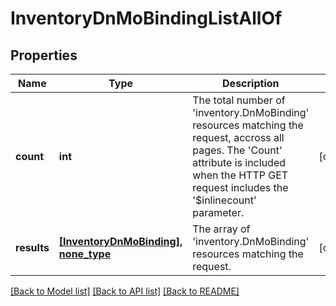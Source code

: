 # InventoryDnMoBindingListAllOf

## Properties
Name | Type | Description | Notes
------------ | ------------- | ------------- | -------------
**count** | **int** | The total number of &#39;inventory.DnMoBinding&#39; resources matching the request, accross all pages. The &#39;Count&#39; attribute is included when the HTTP GET request includes the &#39;$inlinecount&#39; parameter. | [optional] 
**results** | [**[InventoryDnMoBinding], none_type**](InventoryDnMoBinding.md) | The array of &#39;inventory.DnMoBinding&#39; resources matching the request. | [optional] 

[[Back to Model list]](../README.md#documentation-for-models) [[Back to API list]](../README.md#documentation-for-api-endpoints) [[Back to README]](../README.md)


